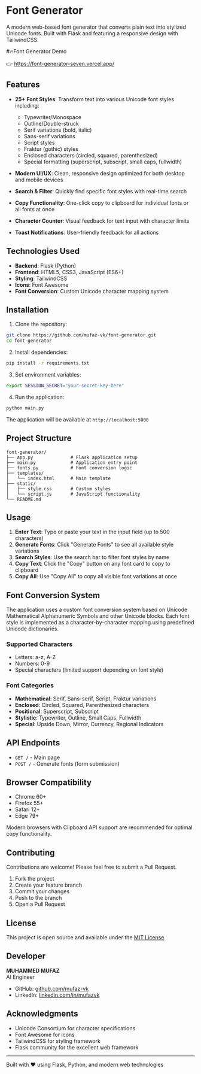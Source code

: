 # Font Generator

A modern web-based font generator that converts plain text into stylized Unicode fonts. Built with Flask and featuring a responsive design with TailwindCSS.

#🔥Font Generator Demo

👉 https://font-generator-seven.vercel.app/

## Features

- **25+ Font Styles**: Transform text into various Unicode font styles including:
  - Typewriter/Monospace
  - Outline/Double-struck
  - Serif variations (bold, italic)
  - Sans-serif variations
  - Script styles
  - Fraktur (gothic) styles
  - Enclosed characters (circled, squared, parenthesized)
  - Special formatting (superscript, subscript, small caps, fullwidth)

- **Modern UI/UX**: Clean, responsive design optimized for both desktop and mobile devices
- **Search & Filter**: Quickly find specific font styles with real-time search
- **Copy Functionality**: One-click copy to clipboard for individual fonts or all fonts at once
- **Character Counter**: Visual feedback for text input with character limits
- **Toast Notifications**: User-friendly feedback for all actions

## Technologies Used

- **Backend**: Flask (Python)
- **Frontend**: HTML5, CSS3, JavaScript (ES6+)
- **Styling**: TailwindCSS
- **Icons**: Font Awesome
- **Font Conversion**: Custom Unicode character mapping system

## Installation

1. Clone the repository:
```bash
git clone https://github.com/mufaz-vk/font-generator.git
cd font-generator
```

2. Install dependencies:
```bash
pip install -r requirements.txt
```

3. Set environment variables:
```bash
export SESSION_SECRET="your-secret-key-here"
```

4. Run the application:
```bash
python main.py
```

The application will be available at `http://localhost:5000`

## Project Structure

```
font-generator/
├── app.py              # Flask application setup
├── main.py             # Application entry point
├── fonts.py            # Font conversion logic
├── templates/
│   └── index.html      # Main template
├── static/
│   ├── style.css       # Custom styles
│   └── script.js       # JavaScript functionality
└── README.md
```

## Usage

1. **Enter Text**: Type or paste your text in the input field (up to 500 characters)
2. **Generate Fonts**: Click "Generate Fonts" to see all available style variations
3. **Search Styles**: Use the search bar to filter font styles by name
4. **Copy Text**: Click the "Copy" button on any font card to copy to clipboard
5. **Copy All**: Use "Copy All" to copy all visible font variations at once

## Font Conversion System

The application uses a custom font conversion system based on Unicode Mathematical Alphanumeric Symbols and other Unicode blocks. Each font style is implemented as a character-by-character mapping using predefined Unicode dictionaries.

### Supported Characters
- Letters: a-z, A-Z
- Numbers: 0-9
- Special characters (limited support depending on font style)

### Font Categories
- **Mathematical**: Serif, Sans-serif, Script, Fraktur variations
- **Enclosed**: Circled, Squared, Parenthesized characters
- **Positional**: Superscript, Subscript
- **Stylistic**: Typewriter, Outline, Small Caps, Fullwidth
- **Special**: Upside Down, Mirror, Currency, Regional Indicators

## API Endpoints

- `GET /` - Main page
- `POST /` - Generate fonts (form submission)

## Browser Compatibility

- Chrome 60+
- Firefox 55+
- Safari 12+
- Edge 79+

Modern browsers with Clipboard API support are recommended for optimal copy functionality.

## Contributing

Contributions are welcome! Please feel free to submit a Pull Request.

1. Fork the project
2. Create your feature branch 
3. Commit your changes 
4. Push to the branch 
5. Open a Pull Request

## License

This project is open source and available under the [MIT License](LICENSE).

## Developer

**MUHAMMED MUFAZ**  
AI Engineer

- GitHub: [github.com/mufaz-vk](https://github.com/mufaz-vk)
- LinkedIn: [linkedin.com/in/mufazvk](https://www.linkedin.com/in/mufazvk/)

## Acknowledgments

- Unicode Consortium for character specifications
- Font Awesome for icons
- TailwindCSS for styling framework
- Flask community for the excellent web framework

---

Built with ❤️ using Flask, Python, and modern web technologies
